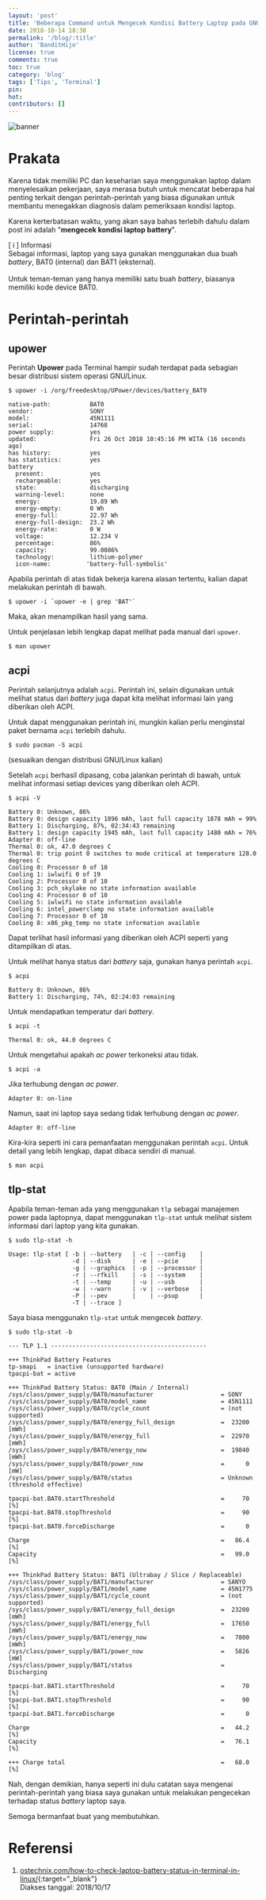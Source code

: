 ```yaml
---
layout: 'post'
title: 'Beberapa Command untuk Mengecek Kondisi Battery Laptop pada GNU/Linux'
date: 2018-10-14 18:38
permalink: '/blog/:title'
author: 'BanditHijo'
license: true
comments: true
toc: true
category: 'blog'
tags: ['Tips', 'Terminal']
pin:
hot:
contributors: []
---
```


<!-- BANNER OF THE POST -->
<img class="post-body-img" src="{{ site.lazyload.logo_blank_banner }}" data-echo="https://i.postimg.cc/TwdxFcR8/banner-post-21.png" onerror="imgError(this);" alt="banner">

# Prakata
Karena tidak memiliki PC dan keseharian saya menggunakan laptop dalam menyelesaikan pekerjaan, saya merasa butuh untuk mencatat beberapa hal penting terkait dengan perintah-perintah yang biasa digunakan untuk membantu menegakkan diagnosis dalam pemeriksaan kondisi laptop.

Karena kerterbatasan waktu, yang akan saya bahas terlebih dahulu dalam post ini adalah "**mengecek kondisi laptop battery**".

<!-- INFORMATION -->
<div class="blockquote-blue">
<div class="blockquote-blue-title">[ i ] Informasi</div>
Sebagai informasi, laptop yang saya gunakan menggunakan dua buah <i>battery</i>, BAT0 (internal) dan BAT1 (eksternal).
<br>
<br>
Untuk teman-teman yang hanya memiliki satu buah <i>battery</i>, biasanya memiliki kode device BAT0.
</div>

# Perintah-perintah

## upower
Perintah **Upower** pada Terminal hampir sudah terdapat pada sebagian besar distribusi sistem operasi GNU/Linux.

```
$ upower -i /org/freedesktop/UPower/devices/battery_BAT0
```
```
native-path:           BAT0
vendor:                SONY
model:                 45N1111
serial:                14768
power supply:          yes
updated:               Fri 26 Oct 2018 10:45:16 PM WITA (16 seconds ago)
has history:           yes
has statistics:        yes
battery
  present:             yes
  rechargeable:        yes
  state:               discharging
  warning-level:       none
  energy:              19.89 Wh
  energy-empty:        0 Wh
  energy-full:         22.97 Wh
  energy-full-design:  23.2 Wh
  energy-rate:         0 W
  voltage:             12.234 V
  percentage:          86%
  capacity:            99.0086%
  technology:          lithium-polymer
  icon-name:          'battery-full-symbolic'
```
Apabila perintah di atas tidak bekerja karena alasan tertentu, kalian dapat melakukan perintah di bawah.
```
$ upower -i `upower -e | grep 'BAT'`
```
Maka, akan menampilkan hasil yang sama.

Untuk penjelasan lebih lengkap dapat melihat pada manual dari `upower`.
```
$ man upower
```

## acpi

Perintah selanjutnya adalah `acpi`. Perintah ini, selain digunakan untuk melihat status dari *battery* juga dapat kita melihat informasi lain yang diberikan oleh ACPI.

Untuk dapat menggunakan perintah ini, mungkin kalian perlu menginstal paket bernama `acpi` terlebih dahulu.

```
$ sudo pacman -S acpi
```
(sesuaikan dengan distribusi GNU/Linux kalian)

Setelah `acpi` berhasil dipasang, coba jalankan perintah di bawah, untuk melihat informasi setiap devices yang diberikan oleh ACPI.

```
$ acpi -V
```
```
Battery 0: Unknown, 86%
Battery 0: design capacity 1896 mAh, last full capacity 1878 mAh = 99%
Battery 1: Discharging, 87%, 02:34:43 remaining
Battery 1: design capacity 1945 mAh, last full capacity 1480 mAh = 76%
Adapter 0: off-line
Thermal 0: ok, 47.0 degrees C
Thermal 0: trip point 0 switches to mode critical at temperature 128.0 degrees C
Cooling 0: Processor 0 of 10
Cooling 1: iwlwifi 0 of 19
Cooling 2: Processor 0 of 10
Cooling 3: pch_skylake no state information available
Cooling 4: Processor 0 of 10
Cooling 5: iwlwifi no state information available
Cooling 6: intel_powerclamp no state information available
Cooling 7: Processor 0 of 10
Cooling 8: x86_pkg_temp no state information available

```
Dapat terlihat hasil informasi yang diberikan oleh ACPI seperti yang ditampilkan di atas.

Untuk melihat hanya status dari *battery* saja, gunakan hanya perintah `acpi`.
```
$ acpi
```
```
Battery 0: Unknown, 86%
Battery 1: Discharging, 74%, 02:24:03 remaining
```

Untuk mendapatkan temperatur dari *battery*.
```
$ acpi -t
```
```
Thermal 0: ok, 44.0 degrees C
```

Untuk mengetahui apakah *ac power* terkoneksi atau tidak.
```
$ acpi -a
```
Jika terhubung dengan *ac power*.
```
Adapter 0: on-line
```
Namun, saat ini laptop saya sedang tidak terhubung dengan *ac power*.
```
Adapter 0: off-line
```

Kira-kira seperti ini cara pemanfaatan menggunakan perintah `acpi`. Untuk detail yang lebih lengkap, dapat dibaca sendiri di manual.
```
$ man acpi
```

## tlp-stat

Apabila teman-teman ada yang menggunakan `tlp` sebagai manajemen power pada laptopnya, dapat menggunakan `tlp-stat` untuk melihat sistem informasi dari laptop yang kita gunakan.

```
$ sudo tlp-stat -h
```
```
Usage: tlp-stat [ -b | --battery   | -c | --config    |
                  -d | --disk      | -e | --pcie      |
                  -g | --graphics  | -p | --processor |
                  -r | --rfkill    | -s | --system    |
                  -t | --temp      | -u | --usb       |
                  -w | --warn      | -v | --verbose   |
                  -P | --pev       |    | --psup      |
                  -T | --trace ]
```

Saya biasa menggunakn `tlp-stat` untuk mengecek *battery*.

```
$ sudo tlp-stat -b
```
```
--- TLP 1.1 --------------------------------------------

+++ ThinkPad Battery Features
tp-smapi   = inactive (unsupported hardware)
tpacpi-bat = active

+++ ThinkPad Battery Status: BAT0 (Main / Internal)
/sys/class/power_supply/BAT0/manufacturer                   = SONY
/sys/class/power_supply/BAT0/model_name                     = 45N1111
/sys/class/power_supply/BAT0/cycle_count                    = (not supported)
/sys/class/power_supply/BAT0/energy_full_design             =  23200 [mWh]
/sys/class/power_supply/BAT0/energy_full                    =  22970 [mWh]
/sys/class/power_supply/BAT0/energy_now                     =  19840 [mWh]
/sys/class/power_supply/BAT0/power_now                      =      0 [mW]
/sys/class/power_supply/BAT0/status                         = Unknown (threshold effective)

tpacpi-bat.BAT0.startThreshold                              =     70 [%]
tpacpi-bat.BAT0.stopThreshold                               =     90 [%]
tpacpi-bat.BAT0.forceDischarge                              =      0

Charge                                                      =   86.4 [%]
Capacity                                                    =   99.0 [%]

+++ ThinkPad Battery Status: BAT1 (Ultrabay / Slice / Replaceable)
/sys/class/power_supply/BAT1/manufacturer                   = SANYO
/sys/class/power_supply/BAT1/model_name                     = 45N1775
/sys/class/power_supply/BAT1/cycle_count                    = (not supported)
/sys/class/power_supply/BAT1/energy_full_design             =  23200 [mWh]
/sys/class/power_supply/BAT1/energy_full                    =  17650 [mWh]
/sys/class/power_supply/BAT1/energy_now                     =   7800 [mWh]
/sys/class/power_supply/BAT1/power_now                      =   5826 [mW]
/sys/class/power_supply/BAT1/status                         = Discharging

tpacpi-bat.BAT1.startThreshold                              =     70 [%]
tpacpi-bat.BAT1.stopThreshold                               =     90 [%]
tpacpi-bat.BAT1.forceDischarge                              =      0

Charge                                                      =   44.2 [%]
Capacity                                                    =   76.1 [%]

+++ Charge total                                            =   68.0 [%]
```

Nah, dengan demikian, hanya seperti ini dulu catatan saya mengenai perintah-perintah yang biasa saya gunakan untuk melakukan pengecekan terhadap status *battery* laptop saya.

Semoga bermanfaat buat yang membutuhkan.

# Referensi
1. [ostechnix.com/how-to-check-laptop-battery-status-in-terminal-in-linux/](https://www.ostechnix.com/how-to-check-laptop-battery-status-in-terminal-in-linux/){:target="_blank"}
<br>Diakses tanggal: 2018/10/17

